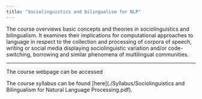 ```yaml
---
title: "Sociolinguistics and bilingualism for NLP"
---
```

The course overviews basic concepts and theories in sociolinguistics and bilingualism. It examines their implications for computational approaches to language in respect to the collection and processing of corpora of speech, writing or social media displaying sociolinguistic variation and/or code- switching, borrowing and similar phenomena of multilingual communities.

---
The course webpage can be accessed 

The course syllabus can be found [here](./Syllabus/Sociolinguistics and Bilingualism for Natural Language Processing.pdf).
